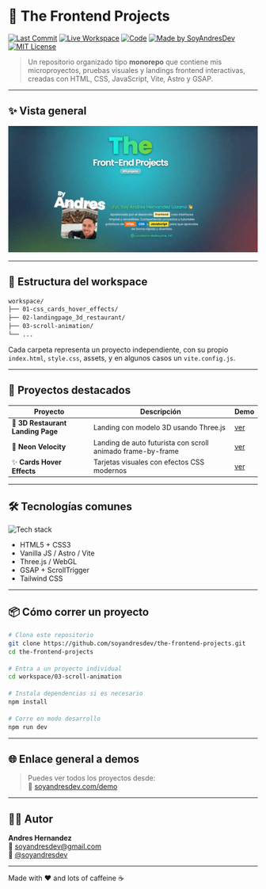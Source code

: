 # 🚀 The Frontend Projects

[![Last Commit](https://img.shields.io/github/last-commit/soyandresdev/the-frontend-projects?color=purple)](https://github.com/soyandresdev/the-frontend-projects)
[![Live Workspace](https://img.shields.io/badge/Demo-Live-green?logo=vercel&style=flat-square)](https://soyandresdev.com/demo)
[![Code](https://img.shields.io/badge/Code-Repository-blue?logo=github)](https://github.com/soyandresdev/the-frontend-projects)
[![Made by SoyAndresDev](https://img.shields.io/badge/Made%20by-SoyAndresDev-blueviolet?style=flat-square&logo=github)](https://github.com/soyandresdev)
[![MIT License](https://img.shields.io/badge/license-MIT-blue?style=flat-square)](LICENSE)

> Un repositorio organizado tipo **monorepo** que contiene mis microproyectos, pruebas visuales y landings frontend interactivas, creadas con HTML, CSS, JavaScript, Vite, Astro y GSAP.

---

## ✨ Vista general

![preview](./screenshot-banner.webp)

---

## 📁 Estructura del workspace

```bash
workspace/
├── 01-css_cards_hover_effects/
├── 02-landingpage_3d_restaurant/
├── 03-scroll-animation/
└── ...
```

Cada carpeta representa un proyecto independiente, con su propio `index.html`, `style.css`, assets, y en algunos casos un `vite.config.js`.

---

## 🧠 Proyectos destacados

| Proyecto                          | Descripción                                                 | Demo                                                              |
| --------------------------------- | ----------------------------------------------------------- | ----------------------------------------------------------------- |
| 🍜 **3D Restaurant Landing Page** | Landing con modelo 3D usando Three.js                       | [ver](https://soyandresdev.com/demo/02-landingpage_3d_restaurant) |
| 🏁 **Neon Velocity**              | Landing de auto futurista con scroll animado frame-by-frame | [ver](https://soyandresdev.com/demo/03-scroll-animation)          |
| ✨ **Cards Hover Effects**        | Tarjetas visuales con efectos CSS modernos                  | [ver](https://soyandresdev.com/demo/01-css_cards_hover_effects)   |

---

## 🛠️ Tecnologías comunes

<div style="display: flex; gap: 10px; flex-wrap: wrap;">
  <img src="https://skillicons.dev/icons?i=html,css,js,astro,vite,tailwind,threejs,gsap" alt="Tech stack" />
</div>

- HTML5 + CSS3
- Vanilla JS / Astro / Vite
- Three.js / WebGL
- GSAP + ScrollTrigger
- Tailwind CSS

---

## 📦 Cómo correr un proyecto

```bash
# Clona este repositorio
git clone https://github.com/soyandresdev/the-frontend-projects.git
cd the-frontend-projects

# Entra a un proyecto individual
cd workspace/03-scroll-animation

# Instala dependencias si es necesario
npm install

# Corre en modo desarrollo
npm run dev
```

---

## 🌐 Enlace general a demos

> Puedes ver todos los proyectos desde:  
> 🔗 [soyandresdev.com/demo](https://soyandresdev.com/demo)

---

## 👨‍💻 Autor

**Andres Hernandez**  
📧 soyandresdev@gmail.com  
🔗 [@soyandresdev](https://github.com/soyandresdev)

---

Made with ❤️ and lots of caffeine ☕
